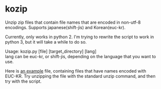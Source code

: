 kozip
=====

Unzip zip files that contain file names that are encoded in non-utf-8 encodings. Supports japanese(shift-jis) and Korean(euc-kr).<br />


Currently, only works in python 2. I'm trying to rewrite the script to 
work in python 3, but it will take a while to do so.  

Usage: kozip.py [file] [target_directory] [lang]<br />
lang can be euc-kr, or shift-jis, depending on the language that you 
want to 
use.

Here is [an example](https://www.dropbox.com/s/t8wk3i4a386ia3t/test_files.zip "test_files.zip") file, containing files that have names encoded with EUC-KR. Try unzipping the file with the standard unzip command, and then try with the script. 
